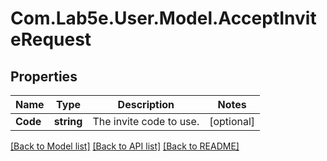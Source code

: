 # Com.Lab5e.User.Model.AcceptInviteRequest

## Properties

Name | Type | Description | Notes
------------ | ------------- | ------------- | -------------
**Code** | **string** | The invite code to use. | [optional] 

[[Back to Model list]](../README.md#documentation-for-models) [[Back to API list]](../README.md#documentation-for-api-endpoints) [[Back to README]](../README.md)

